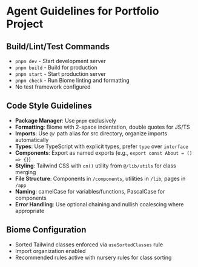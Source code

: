 # Agent Guidelines for Portfolio Project

## Build/Lint/Test Commands
- `pnpm dev` - Start development server
- `pnpm build` - Build for production
- `pnpm start` - Start production server
- `pnpm check` - Run Biome linting and formatting
- No test framework configured

## Code Style Guidelines
- **Package Manager**: Use `pnpm` exclusively
- **Formatting**: Biome with 2-space indentation, double quotes for JS/TS
- **Imports**: Use `@/` path alias for src directory, organize imports automatically
- **Types**: Use TypeScript with explicit types, prefer `type` over `interface`
- **Components**: Export as named exports (e.g., `export const About = () => {}`)
- **Styling**: Tailwind CSS with `cn()` utility from `@/lib/utils` for class merging
- **File Structure**: Components in `/components`, utilities in `/lib`, pages in `/app`
- **Naming**: camelCase for variables/functions, PascalCase for components
- **Error Handling**: Use optional chaining and nullish coalescing where appropriate

## Biome Configuration
- Sorted Tailwind classes enforced via `useSortedClasses` rule
- Import organization enabled
- Recommended rules active with nursery rules for class sorting